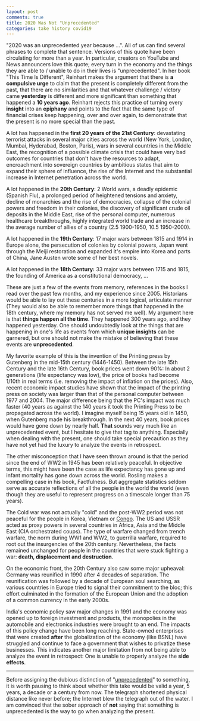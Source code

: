 ```yaml
---
layout: post
comments: true
title: 2020 Was Not "Unprecedented"
categories: take history covid19
---
```


"2020 was an unprecedented year because &#x2026;". All of us can find several phrases to complete that
sentence. Versions of this quote have been circulating for more than a year. In particular, creators
on YouTube and News announcers love this quote; every turn in the economy and the things they are
able to / unable to do in their lives is "unprecedented". In her book "This Time Is Different",
Reinhart makes the argument that there is **a compulsive urge** to claim that the present is
completely different from the past, that there are no similarities and that whatever challenge /
victory came **yesterday** is different and more significant than something that happened a **10 years
ago**. Reinhart rejects this practice of turning every **insight** into an **epiphany** and points to the
fact that the same type of financial crises keep happening, over and over again, to demonstrate that
the present is no more special than the past.

<!--more-->

A lot has happened in the **first 20 years of the 21st Century**: devastating terrorist attacks in
several major cities across the world (New York, London, Mumbai, Hyderabad, Boston, Paris), wars in
several countries in the Middle East, the recognition of a possible climate crisis that could have
very bad outcomes for countries that don't have the resources to adapt, encroachment into sovereign
countries by ambitious states that aim to expand their sphere of influence, the rise of the Internet
and the substantial increase in Internet penetration across the world.

A lot happened in the **20th Century**: 2 World wars, a deadly epidemic (Spanish Flu), a prolonged
period of heightened tensions and anxiety, decline of monarchies and the rise of democracies,
collapse of the colonial powers and freedom in their colonies, the discovery of significant crude
oil deposits in the Middle East, rise of the personal computer, numerous healthcare breakthroughs,
highly integrated world trade and an increase in the average number of allies of a country (2.5
1900-1950, 10.5 1950-2000).

A lot happened in the **19th Century**: 17 major wars between 1815 and 1914 in Europe alone, the
persecution of colonies by colonial powers, Japan went through the Meiji restoration and expanded
it's empire into Korea and parts of China, Jane Austen wrote some of her best novels.

A lot happened in the **18th Century:** 33 major wars between 1715 and 1815, the founding of America
as a constitutional democracy, &#x2026;

These are just a few of the events from memory, references in the books I read over the past few
months, and my experience since 2005. Historians would be able to lay out these centuries in a more
logical, articulate manner (They would also be able to remember more things that happened in the
18th century, where my memory has not served me well). My argument here is that **things happen all
the time**. They happened 300 years ago, and they happened yesterday. One should undoubtedly look at
the things that are happening in one's life as events from which **unique insights** can be garnered,
but one should not make the mistake of believing that these events are **unprecedented**.

My favorite example of this is the invention of the Printing press by Gutenberg in the mid-15th
century (1446-1450). Between the late 15th Century and the late 16th Century, book prices went down
90%: In about 2 generations (life expectancy was low), the price of books had become 1/10th in real
terms (i.e. removing the impact of inflation on the prices). Also, recent economic impact studies
have shown that the impact of the printing press on society was larger than that of the personal
computer between 1977 and 2004. The major difference being that the PC's impact was much faster (40
years as against the 140 years it took the Printing Press to be propagated across the world). I
imagine myself being 15 years old in 1450, when Gutenberg made his breakthrough. In the next 40
years, book prices would have gone down by nearly half. **That** sounds very much like an
unprecedented event, but I hesitate to give that tag to anything. Especially when dealing with the
present, one should take special precaution as they have not yet had the luxury to analyze the
events in retrospect.

The other misconception that I have seen thrown around is that the period since the end of WW2 in
1945 has been relatively peaceful. In objective terms, this might have been the case as life
expectancy has gone up and infant mortality has gone down across the world. Rosling makes a
compelling case in his book, Factfulness. But aggregate statistics seldom serve as accurate
reflections of all the people in the world the world (even though they are useful to represent
progress on a timescale longer than 75 years).

The Cold war was not actually "cold" and the post-WW2 period was not peaceful for the people in
Korea, Vietnam or [Congo](https://www.atomicheritage.org/history/proxy-wars-during-cold-war-africa). The US and USSR acted as proxy powers in several countries in Africa, Asia
and the Middle East (CIA orchestrated coups). The type of warfare changed from trench warfare, the
norm during WW1 and WW2, to guerrilla warfare, required to root out the insurgencies of the 20th
century. Nevertheless, the facts remained unchanged for people in the countries that were stuck
fighting a war: **death, displacement and destruction**.

On the economic front, the 20th Century also saw some major upheaval: Germany was reunified in 1990
after 4 decades of separation. The reunification was followed by a decade of European soul
searching, as various countries in Europe tried to signal their commitment to the bloc; this effort
culminated in the formation of the European Union and the adoption of a common currency in the early
2000s.

India's economic policy saw major changes in 1991 and the economy was opened up to foreign
investment and products, the monopolies in the automobile and electronics industries were brought to
an end. The impacts of this policy change have been long reaching. State-owned enterprises that were
created **after** the globalization of the economy (like BSNL) have struggled and continue to face a
government that wishes to privatize these businesses. This indicates another major limitation from
not being able to analyze the event in retrospect: One is unable to properly analyze the **side
effects**.

<hr/>

Before assigning the dubious distinction of "[unprecedented](https://abcnews.go.com/Politics/unprecedented-named-peoples-choice-2020-word-year-dictionary/story?id=74735664)" to something, it is worth pausing to
think about whether this take would be valid a year, 5 years, a decade or a century from now. The
telegraph shortened physical distance like never before; the Internet blew the telegraph out of the
water. I am convinced that the sober approach of **not** saying that something is unprecedented is the
way to go when analyzing the present.
